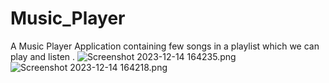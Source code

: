 # Music_Player

A Music Player Application containing few songs in a playlist which we can play and listen .
![Screenshot 2023-12-14 164235.png](https://github.com/Daksh503/Music-Player)
![Screenshot 2023-12-14 164218.png](https://github.com/Daksh503/Music-Player)

